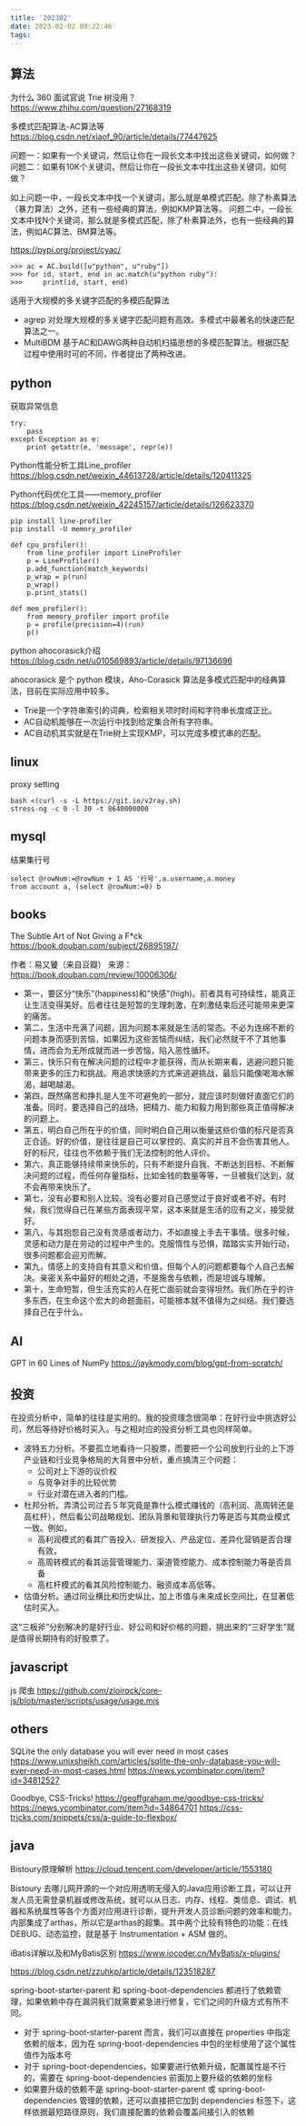 ```yaml
---
title: '202302'
date: 2023-02-02 09:22:46
tags:
---
```


## 算法
为什么 360 面试官说 Trie 树没用？
https://www.zhihu.com/question/27168319

多模式匹配算法-AC算法等
https://blog.csdn.net/xiaof_90/article/details/77447625

问题一：如果有一个关键词，然后让你在一段长文本中找出这些关键词，如何做？
问题二：如果有10K个关键词，然后让你在一段长文本中找出这些关键词，如何做？

如上问题一中，一段长文本中找一个关键词，那么就是单模式匹配。除了朴素算法（暴力算法）之外，还有一些经典的算法，例如KMP算法等。
问题二中，一段长文本中找N个关键词，那么就是多模式匹配，除了朴素算法外，也有一些经典的算法，例如AC算法、BM算法等。

https://pypi.org/project/cyac/

    >>> ac = AC.build([u"python", u"ruby"])
    >>> for id, start, end in ac.match(u"python ruby"):
    >>>     print(id, start, end)

适用于大规模的多关键字匹配的多模匹配算法
- agrep 对处理大规模的多关键字匹配问题有高效。多模式中最著名的快速匹配算法之一。
- MultiBDM 基于AC和DAWG两种自动机扫描思想的多模匹配算法。根据匹配过程中使用时可的不同，作者提出了两种改进。

## python

获取异常信息

    try:
        pass
    except Exception as e:
        print getattr(e, 'message', repr(e))

Python性能分析工具Line_profiler
https://blog.csdn.net/weixin_44613728/article/details/120411325

Python代码优化工具——memory_profiler
https://blog.csdn.net/weixin_42245157/article/details/126623370

    pip install line-profiler
    pip install -U memory_profiler

    def cpu_profiler():
        from line_profiler import LineProfiler
        p = LineProfiler()
        p.add_function(match_keywords)
        p_wrap = p(run)
        p_wrap()
        p.print_stats()

    def mem_profiler():
        from memory_profiler import profile
        p = profile(precision=4)(run)
        p()


python ahocorasick介绍
https://blog.csdn.net/u010569893/article/details/97136696

ahocorasick 是个 python 模块，Aho-Corasick 算法是多模式匹配中的经典算法，目前在实际应用中较多。
- Trie是一个字符串索引的词典，检索相关项时时间和字符串长度成正比。
- AC自动机能够在一次运行中找到给定集合所有字符串。
- AC自动机其实就是在Trie树上实现KMP，可以完成多模式串的匹配。

## linux

proxy setting

    bash <(curl -s -L https://git.io/v2ray.sh)
    stress-ng -c 0 -l 30 -t 8640000000

## mysql

结果集行号

    select @rowNum:=@rowNum + 1 AS '行号',a.username,a.money
    from account a, (select @rowNum:=0) b

## books

The Subtle Art of Not Giving a F*ck
https://book.douban.com/subject/26895197/

作者：易又饕（来自豆瓣）
来源：https://book.douban.com/review/10006306/


- 第一，要区分“快乐”(happiness)和"快感"(high)。前者具有可持续性，能真正让生活变得美好。后者往往是短暂的生理刺激，在刺激结束后还可能带来更深的痛苦。
- 第二，生活中充满了问题，因为问题本来就是生活的常态。不必为连绵不断的问题本身而感到苦恼，如果因为这些苦恼而纠结，我们必然就干不了其他事情，进而会为无所成就而进一步苦恼，陷入恶性循环。
- 第三，快乐只有在解决问题的过程中才能获得，而从长期来看，逃避问题只能带来更多的压力和挑战。用追求快感的方式来逃避挑战，最后只能像喝海水解渴，越喝越渴。
- 第四，既然痛苦和挣扎是人生不可避免的一部分，就应该时刻做好直面它们的准备。同时，要选择自己的战场，把精力、能力和毅力用到那些真正值得解决的问题上。
- 第五，明白自己所在乎的价值，同时明白自己用以衡量这些价值的标尺是否真正合适。好的价值，是往往是自己可以掌控的、真实的并且不会伤害其他人。好的标尺，往往也不依赖于我们无法控制的他人评价。
- 第六，真正能够持续带来快乐的，只有不断提升自我、不断达到目标、不断解决问题的过程，而任何存量指标，比如金钱的数量等等，一旦被我们达到，就不会再带来快乐了。
- 第七，没有必要和别人比较。没有必要对自己感觉过于良好或者不好。有时候，我们觉得自己在某些方面表现平常，这本来就是生活的应有之义，接受就好。
- 第八，与其抱怨自己没有灵感或者动力，不如直接上手去干事情。很多时候，灵感和动力是在劳动的过程中产生的。克服惰性与恐惧，踏踏实实开始行动，很多问题都会迎刃而解。
- 第九，情感上的支持自有其意义和价值，但每个人的问题都要每个人自己去解决。亲密关系中最好的相处之道，不是施舍与依赖，而是坦诚与理解。
- 第十，生命短暂，但生活充实的人在死亡面前就会变得坦然。我们所在乎的许多东西，在生命这个宏大的命题面前，可能根本就不值得为之纠结。我们要选择自己在乎什么。

## AI

GPT in 60 Lines of NumPy
https://jaykmody.com/blog/gpt-from-scratch/

## 投资

在投资分析中，简单的往往是实用的。我的投资理念很简单：在好行业中挑选好公司，然后等待好价格时买入。与之相对应的投资分析工具也同样简单。

- 波特五力分析。不要孤立地看待一只股票，而要把一个公司放到行业的上下游产业链和行业竞争格局的大背景中分析，重点搞清三个问题：
	- 公司对上下游的议价权
	- 与竞争对手的比较优势
	- 行业对潜在进入者的门槛。
- 杜邦分析。弄清公司过去５年究竟是靠什么模式赚钱的（高利润、高周转还是高杠杆），然后看公司战略规划、团队背景和管理执行力等是否与其商业模式一致。例如，
	- 高利润模式的看其广告投入、研发投入、产品定位、差异化营销是否合理有效，
	- 高周转模式的看其运营管理能力、渠道管控能力、成本控制能力等是否具备
	- 高杠杆模式的看其风险控制能力、融资成本高低等。
- 估值分析。通过同业横比和历史纵比，加上市值与未来成长空间比，在显著低估时买入。

这“三板斧”分别解决的是好行业、好公司和好价格的问题，挑出来的“三好学生”就是值得长期持有的好股票了。

## javascript

js 爬虫
https://github.com/zloirock/core-js/blob/master/scripts/usage/usage.mjs

## others

SQLite the only database you will ever need in most cases
https://www.unixsheikh.com/articles/sqlite-the-only-database-you-will-ever-need-in-most-cases.html
https://news.ycombinator.com/item?id=34812527

Goodbye, CSS-Tricks!
https://geoffgraham.me/goodbye-css-tricks/
https://news.ycombinator.com/item?id=34864701
https://css-tricks.com/snippets/css/a-guide-to-flexbox/

## java

Bistoury原理解析
https://cloud.tencent.com/developer/article/1553180

Bistoury
去哪儿网开源的一个对应用透明无侵入的Java应用诊断工具，可以让开发人员无需登录机器或修改系统，就可以从日志、内存、线程、类信息、调试、机器和系统属性等各个方面对应用进行诊断，提升开发人员诊断问题的效率和能力。内部集成了arthas，所以它是arthas的超集。其中两个比较有特色的功能：在线DEBUG、动态监控，就是基于 Instrumentation + ASM 做的。


iBatis详解以及和MyBatis区别
https://www.iocoder.cn/MyBatis/x-plugins/

https://blog.csdn.net/zzuhkp/article/details/123518287

spring-boot-starter-parent 和 spring-boot-dependencies 都进行了依赖管理，如果依赖中存在漏洞我们就需要紧急进行修复，它们之间的升级方式有所不同。

- 对于 spring-boot-starter-parent 而言，我们可以直接在 properties 中指定依赖的版本，因为在 spring-boot-dependencies 中包的坐标使用了这个属性值作为版本号
- 对于 spring-boot-dependencies，如果要进行依赖升级，配置属性是不行的，需要在 spring-boot-dependencies 前面加上要升级的依赖的坐标
- 如果要升级的依赖不是 spring-boot-starter-parent 或 spring-boot-dependencies 管理的依赖，还可以直接把它加到 dependencies 标签下，这样依据最短路径原则，我们直接配置的依赖会覆盖间接引入的依赖

